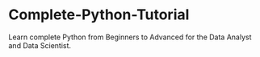 # Complete-Python-Tutorial
Learn complete Python from Beginners to Advanced for the Data Analyst and Data Scientist. 
